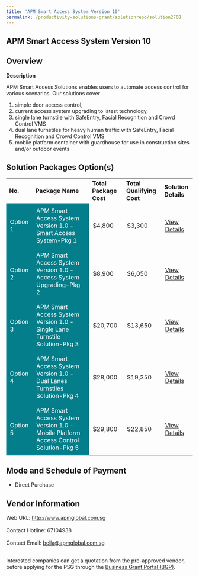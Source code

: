 ```yaml
---
title: 'APM Smart Access System Version 10'
permalink: /productivity-solutions-grant/solutionrepo/solution2768
---
```


## APM Smart Access System Version 10

## Overview

**Description**

APM Smart Access Solutions enables users to automate access control for various scenarios. Our solutions cover 
1)	simple door access control, 
2)	current access system upgrading to latest technology,  
3)	single lane turnstile with SafeEntry, Facial Recognition and Crowd Control VMS
4)	dual lane turnstiles for heavy human traffic with SafeEntry, Facial Recognition and Crowd Control VMS
5)	mobile platform container with guardhouse for use in construction sites and/or outdoor events

## Solution Packages Option(s)

<table>
<tr>
<td><b>No.</b></td>
<td><b>Package Name</b></td>
<td><b>Total Package Cost</b></td>
<td><b>Total Qualifying Cost</b></td>
<td><b>Solution Details</b></td>
</tr>
<tr>
<td style='padding: 10px; background-color: #037E8A; color: #FFFFFF;'>Option 1</td>
<td style='padding: 10px; background-color: #037E8A; color: #FFFFFF;'>APM Smart Access System Version 1.0 - Smart Access System-Pkg 1</td>
<td style='padding: 10px;'>$4,800</td>
<td style='padding: 10px;'>$3,300</td>
<td style='padding: 10px;'><a href='https://www.gobusiness.gov.sg/images/psg/APM_Global_20210292_Desensitised_Annex_3_Part_1.pdf' target='_blank'>View Details</a></td>
</tr>
<tr>
<td style='padding: 10px; background-color: #037E8A; color: #FFFFFF;'>Option 2</td>
<td style='padding: 10px; background-color: #037E8A; color: #FFFFFF;'>APM Smart Access System Version 1.0 - Access System Upgrading-Pkg 2</td>
<td style='padding: 10px;'>$8,900</td>
<td style='padding: 10px;'>$6,050</td>
<td style='padding: 10px;'><a href='https://www.gobusiness.gov.sg/images/psg/APM_Global_20210292_Desensitised_Annex_3_Part_2.pdf' target='_blank'>View Details</a></td>
</tr>
<tr>
<td style='padding: 10px; background-color: #037E8A; color: #FFFFFF;'>Option 3</td>
<td style='padding: 10px; background-color: #037E8A; color: #FFFFFF;'>APM Smart Access System Version 1.0 - Single Lane Turnstile Solution-Pkg 3</td>
<td style='padding: 10px;'>$20,700</td>
<td style='padding: 10px;'>$13,650</td>
<td style='padding: 10px;'><a href='https://www.gobusiness.gov.sg/images/psg/APM_Global_20210292_Desensitised_Annex_3_Part_3.pdf' target='_blank'>View Details</a></td>
</tr>
<tr>
<td style='padding: 10px; background-color: #037E8A; color: #FFFFFF;'>Option 4</td>
<td style='padding: 10px; background-color: #037E8A; color: #FFFFFF;'>APM Smart Access System Version 1.0 - Dual Lanes Turnstiles Solution-Pkg 4</td>
<td style='padding: 10px;'>$28,000</td>
<td style='padding: 10px;'>$19,350</td>
<td style='padding: 10px;'><a href='https://www.gobusiness.gov.sg/images/psg/APM_Global_20210292_Desensitised_Annex_3_Part_4.pdf' target='_blank'>View Details</a></td>
</tr>
<tr>
<td style='padding: 10px; background-color: #037E8A; color: #FFFFFF;'>Option 5</td>
<td style='padding: 10px; background-color: #037E8A; color: #FFFFFF;'>APM Smart Access System Version 1.0 - Mobile Platform Access Control Solution-Pkg 5</td>
<td style='padding: 10px;'>$29,800</td>
<td style='padding: 10px;'>$22,850</td>
<td style='padding: 10px;'><a href='https://www.gobusiness.gov.sg/images/psg/APM_Global_20210292_Desensitised_Annex_3_Part_5.pdf' target='_blank'>View Details</a></td>
</tr>
</table>

## Mode and Schedule of Payment

 - Direct Purchase

## Vendor Information

 Web URL: http://www.apmglobal.com.sg <br><br>Contact Hotline: 67104938 <br><br>Contact Email: bella@apmglobal.com.sg <br><br>

Interested companies can get a quotation from the pre-approved vendor, before applying for the PSG through the <a href='https://www.businessgrants.gov.sg/' target='_blank' rel='noopener'>Business Grant Portal (BGP)</a>.

<script src="/jquery/resize-tables.js"></script>
